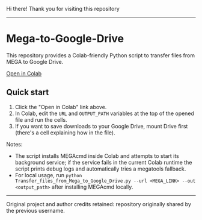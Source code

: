 Hi there! Thank you for visiting this repository

---

# Mega-to-Google-Drive
This repository provides a Colab-friendly Python script to transfer files from MEGA to Google Drive.

[Open in Colab](https://colab.research.google.com/github/sk-labs/Mega-to-Google-Drive/blob/master/Transfer_files_from_Mega_to_Google_Drive.py)

## Quick start
1. Click the "Open in Colab" link above.  
2. In Colab, edit the `URL` and `OUTPUT_PATH` variables at the top of the opened file and run the cells.  
3. If you want to save downloads to your Google Drive, mount Drive first (there's a cell explaining how in the file).  

Notes:
- The script installs MEGAcmd inside Colab and attempts to start its background service; if the service fails in the current Colab runtime the script prints debug logs and automatically tries a megatools fallback.
- For local usage, run `python Transfer_files_from_Mega_to_Google_Drive.py --url <MEGA_LINK> --out <output_path>` after installing MEGAcmd locally.

---

Original project and author credits retained: repository originally shared by the previous username.
